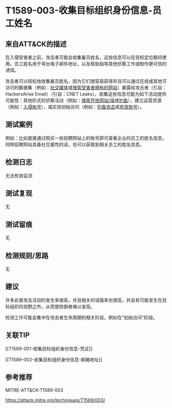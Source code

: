 # T1589-003-收集目标组织身份信息-员工姓名

## 来自ATT&CK的描述

在入侵受害者之前，攻击者可能会收集雇员姓名，这些信息可以在目标定位期间使用。员工姓名用于导出电子邮件地址，以及帮助指导其他侦察工作或制作更可信的诱饵。

攻击者可以轻松地收集雇员姓名，因为它们很容易获得并且可以通过在线或其他可访问的数据集（例如：[社交媒体](https://contribute.knowledge.qihoo.net/detail/technique/T1593/001)或[搜索受害者拥有的网站](https://contribute.knowledge.qihoo.net/detail/technique/T1594)）暴露给攻击者（引自：HackersArise Email）（引自：CNET Leaks）。收集这些信息可能为如下活动提供可能性：其他形式的侦察活动（例如：[搜索开放网站/域](https://contribute.knowledge.qihoo.net/detail/technique/T1593)或[钓鱼](https://contribute.knowledge.qihoo.net/detail/technique/T1598)），建立运营资源（例如：[入侵账号](https://contribute.knowledge.qihoo.net/detail/technique/T1586)），或实现初始访问（例如：[钓鱼攻击](https://contribute.knowledge.qihoo.net/detail/technique/T1566)或[有效账号](https://contribute.knowledge.qihoo.net/detail/technique/T1078)）。

## 测试案例

例如：比如直接通过购买一些招聘网站上的账号即可查看企业的员工的姓名信息。同样招聘网站具备社交属性的话，也可以获取到相关员工的姓名信息。

## 检测日志

无法有效监测

## 测试复现

无

## 测试留痕

无

## 检测规则/思路

无

## 建议

许多此类攻击活动的发生率很高，并且相关的误报率也很高，并且有可能发生在目标组织的视野之外，从而使防御者难以发现。

检测工作可能会集中在攻击者生命周期的相关阶段，例如在"初始访问"阶段。

## 关联TIP
[[T1589-001-收集目标组织身份信息-凭证]]

[[T1589-002-收集目标组织身份信息-邮箱地址]]

## 参考推荐

MITRE-ATT&CK-T1589-003

<https://attack.mitre.org/techniques/T1589/003/>

